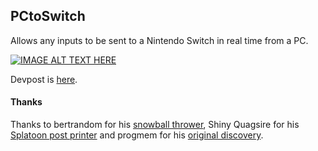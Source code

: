 ## PCtoSwitch

Allows any inputs to be sent to a Nintendo Switch in real time from a PC.

[![IMAGE ALT TEXT HERE](https://img.youtube.com/vi/hg_EkUmEa-8/0.jpg)](https://www.youtube.com/watch?v=hg_EkUmEa-8)

Devpost is [here](https://devpost.com/software/pctoswitch).

#### Thanks

Thanks to bertrandom for his [snowball thrower](https://github.com/bertrandom/snowball-thrower), Shiny Quagsire for his [Splatoon post printer](https://github.com/shinyquagsire23/Switch-Fightstick) and progmem for his [original discovery](https://github.com/progmem/Switch-Fightstick).
